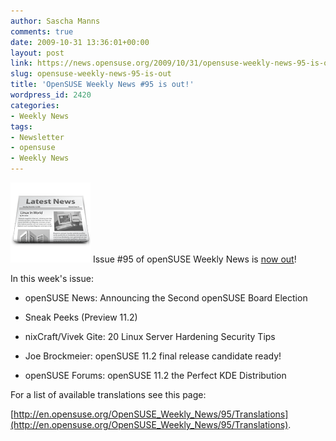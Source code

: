 ```yaml
---
author: Sascha Manns
comments: true
date: 2009-10-31 13:36:01+00:00
layout: post
link: https://news.opensuse.org/2009/10/31/opensuse-weekly-news-95-is-out/
slug: opensuse-weekly-news-95-is-out
title: 'OpenSUSE Weekly News #95 is out!'
wordpress_id: 2420
categories:
- Weekly News
tags:
- Newsletter
- opensuse
- Weekly News
---
```


![news](/wp-content/uploads/2007/11/knewsticker.png) Issue #95 of openSUSE Weekly News is [now out](http://en.opensuse.org/OpenSUSE_Weekly_News/95)!

In this week's issue:






* openSUSE News: Announcing the Second openSUSE Board Election




* Sneak Peeks (Preview 11.2)




* nixCraft/Vivek Gite: 20 Linux Server Hardening Security Tips




* Joe Brockmeier: openSUSE 11.2 final release candidate ready!




* openSUSE Forums: openSUSE 11.2 the Perfect KDE Distribution 



For a list of available translations see this page:

[http://en.opensuse.org/OpenSUSE_Weekly_News/95/Translations](http://en.opensuse.org/OpenSUSE_Weekly_News/95/Translations).

